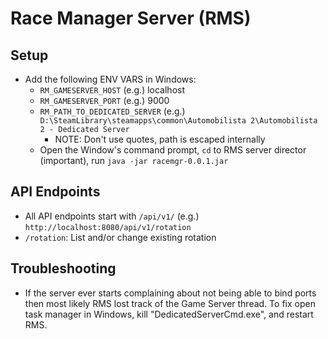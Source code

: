 # Race Manager Server (RMS)

## Setup
 - Add the following ENV VARS in Windows:
   - `RM_GAMESERVER_HOST` (e.g.) localhost
   - `RM_GAMESERVER_PORT` (e.g.) 9000
   - `RM_PATH_TO_DEDICATED_SERVER` (e.g.) `D:\SteamLibrary\steamapps\common\Automobilista 2\Automobilista 2 - Dedicated Server`
     - NOTE: Don't use quotes, path is escaped internally
   - Open the Window's command prompt, `cd` to RMS server director (important), run `java -jar racemgr-0.0.1.jar`

## API Endpoints
 - All API endpoints start with `/api/v1/` (e.g.) `http://localhost:8080/api/v1/rotation`
 - `/rotation`: List and/or change existing rotation

## Troubleshooting
 - If the server ever starts complaining about not being able to bind ports then most likely RMS lost track of the Game Server thread. To fix open task manager in Windows, kill "DedicatedServerCmd.exe", and restart RMS.